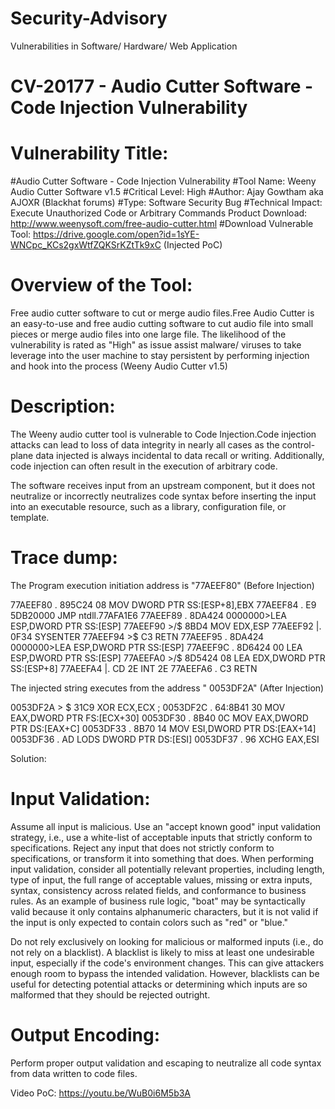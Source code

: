 # Security-Advisory
Vulnerabilities in Software/ Hardware/ Web Application

<h1><b> CV-20177 - Audio Cutter Software - Code Injection Vulnerability</b></h1>

Vulnerability Title: 
====================
#Audio Cutter Software - Code Injection Vulnerability 
#Tool Name: Weeny Audio Cutter Software v1.5 
#Critical Level: High 
#Author: Ajay Gowtham aka AJOXR (Blackhat forums) 
#Type: Software Security Bug 
#Technical Impact: Execute Unauthorized Code or Arbitrary Commands Product Download: http://www.weenysoft.com/free-audio-cutter.html #Download Vulnerable Tool: https://drive.google.com/open?id=1sYE-WNCpc_KCs2gxWtfZQKSrKZtTk9xC (Injected PoC)

Overview of the Tool:
======================
Free audio cutter software to cut or merge audio files.Free Audio Cutter is an easy-to-use and free audio cutting software to cut audio file into small pieces or merge audio files into one large file. The likelihood of the vulnerability is rated as "High" as issue assist malware/ viruses to take leverage into the user machine to stay persistent by performing injection and hook into the process (Weeny Audio Cutter v1.5)

Description:
============
The Weeny audio cutter tool is vulnerable to Code Injection.Code injection attacks can lead to loss of data integrity in nearly all cases as the control-plane data injected is always incidental to data recall or writing. Additionally, code injection can often result in the execution of arbitrary code.

The software receives input from an upstream component, but it does not neutralize or incorrectly neutralizes code syntax before inserting the input into an executable resource, such as a library, configuration file, or template.

Trace dump:
===========
The Program execution initiation address is "77AEEF80" (Before Injection)

77AEEF80 . 895C24 08 MOV DWORD PTR SS:[ESP+8],EBX
77AEEF84 . E9 5DB20000 JMP ntdll.77AFA1E6 77AEEF89 . 8DA424 0000000>LEA ESP,DWORD PTR SS:[ESP] 77AEEF90 >/$ 8BD4 MOV EDX,ESP 77AEEF92 |. 0F34 SYSENTER 77AEEF94 >$ C3 RETN 77AEEF95 . 8DA424 0000000>LEA ESP,DWORD PTR SS:[ESP] 77AEEF9C . 8D6424 00 LEA ESP,DWORD PTR SS:[ESP] 77AEEFA0 >/$ 8D5424 08 LEA EDX,DWORD PTR SS:[ESP+8] 77AEEFA4 |. CD 2E INT 2E 77AEEFA6 . C3 RETN

The injected string executes from the address " 0053DF2A" (After Injection)

0053DF2A > $ 31C9 XOR ECX,ECX ;
0053DF2C . 64:8B41 30 MOV EAX,DWORD PTR FS:[ECX+30] 0053DF30 . 8B40 0C MOV EAX,DWORD PTR DS:[EAX+C] 0053DF33 . 8B70 14 MOV ESI,DWORD PTR DS:[EAX+14] 0053DF36 . AD LODS DWORD PTR DS:[ESI] 0053DF37 . 96 XCHG EAX,ESI

Solution:

Input Validation: 
==================== 
Assume all input is malicious. Use an "accept known good" input validation strategy, i.e., use a white-list of acceptable inputs that strictly conform to specifications. Reject any input that does not strictly conform to specifications, or transform it into something that does.
When performing input validation, consider all potentially relevant properties, including length, type of input, the full range of acceptable values, missing or extra inputs, syntax, consistency across related fields, and conformance to business rules. As an example of business rule logic, "boat" may be syntactically valid because it only contains alphanumeric characters, but it is not valid if the input is only expected to contain colors such as "red" or "blue."

Do not rely exclusively on looking for malicious or malformed inputs (i.e., do not rely on a blacklist). A blacklist is likely to miss at least one undesirable input, especially if the code's environment changes. This can give attackers enough room to bypass the intended validation. However, blacklists can be useful for detecting potential attacks or determining which inputs are so malformed that they should be rejected outright.

Output Encoding: 
==================== 
Perform proper output validation and escaping to neutralize all code syntax from data written to code files.

Video PoC: https://youtu.be/WuB0i6M5b3A



